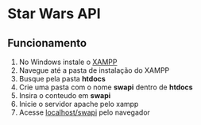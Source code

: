 # Star Wars API

## Funcionamento
1. No Windows instale o [XAMPP](https://www.apachefriends.org/pt_br/index.html)
2. Navegue até a pasta de instalação do XAMPP
3. Busque pela pasta **htdocs**
4. Crie uma pasta com o nome **swapi** dentro de **htdocs**
5. Insira o conteudo em **swapi**
6. Inicie o servidor apache pelo xampp
7. Acesse [localhost/swapi](http://localhost/swapi) pelo navegador